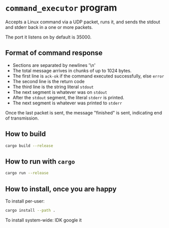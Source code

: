 # `command_executor` program
Accepts a Linux command via a UDP packet,
runs it,
and sends the stdout and stderr back in a one or more packets.

The port it listens on by default is 35000.

## Format of command response
- Sections are separated by newlines '\n'
- The total message arrives in chunks of up to 1024 bytes.
- The first line is `ack-ok` if the command executed successfully, else `error`
- The second line is the return code
- The third line is the string literal `stdout`
- The next segment is whatever was on `stdout`
- After the `stdout` segment, the literal `stderr` is printed.
- The next segment is whatever was printed to `stderr`

Once the last packet is sent, the message "finished" is sent,
indicating end of transmission.

## How to build
```bash
cargo build --release
```

## How to run with `cargo`
```bash
cargo run --release
```

## How to install, once you are happy
To install per-user:
```bash
cargo install --path .
```
To install system-wide: IDK google it

